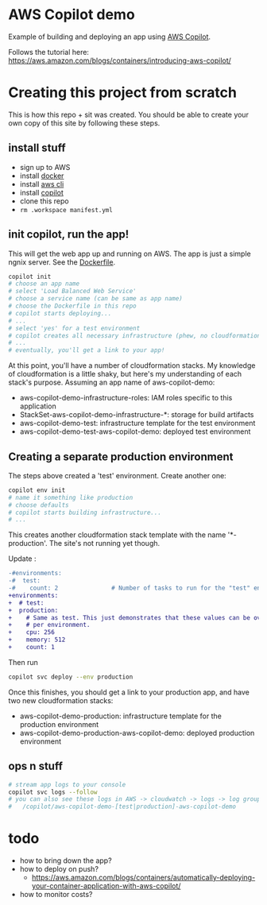 # AWS Copilot demo

Example of building and deploying an app using
[AWS Copilot](https://aws.amazon.com/containers/copilot/).

Follows the tutorial here: https://aws.amazon.com/blogs/containers/introducing-aws-copilot/

# Creating this project from scratch
This is how this repo + sit was created. You should be able to create your own
copy of this site by following these steps.

## install stuff
- sign up to AWS
- install [docker](https://www.docker.com/products/docker-desktop)
- install [aws cli](https://aws.amazon.com/cli/)
- install [copilot](https://aws.github.io/copilot-cli/docs/getting-started/install/)
- clone this repo
- `rm .workspace manifest.yml`

## init copilot, run the app!
This will get the web app up and running on AWS. The app is just a simple ngnix
server. See the [Dockerfile](./Dockerfile).

```sh
copilot init
# choose an app name
# select 'Load Balanced Web Service'
# choose a service name (can be same as app name)
# choose the Dockerfile in this repo
# copilot starts deploying...
# ...
# select 'yes' for a test environment
# copilot creates all necessary infrastructure (phew, no cloudformation!)
# ...
# eventually, you'll get a link to your app!
```

At this point, you'll have a number of cloudformation stacks. My knowledge of
cloudformation is a little shaky, but here's my understanding of each stack's
purpose. Assuming an app name of aws-copilot-demo:

- aws-copilot-demo-infrastructure-roles: IAM roles specific to this application
- StackSet-aws-copilot-demo-infrastructure-*: storage for build artifacts
- aws-copilot-demo-test: infrastructure template for the test environment
- aws-copilot-demo-test-aws-copilot-demo: deployed test environment

## Creating a separate production environment
The steps above created a 'test' environment. Create another one:

```sh
copilot env init
# name it something like production
# choose defaults
# copilot starts building infrastructure...
# ...
```

This creates another cloudformation stack template with the name '*-production'.
The site's not running yet though.

Update [](./copilot/aws-copilot-demo/manifest.yml):

```diff
-#environments:
-#  test:
-#    count: 2               # Number of tasks to run for the "test" environment.
+environments:
+  # test:
+  production:
+    # Same as test. This just demonstrates that these values can be overridden
+    # per environment.
+    cpu: 256
+    memory: 512
+    count: 1
```

Then run

```sh
copilot svc deploy --env production
```

Once this finishes, you should get a link to your production app, and have two
new cloudformation stacks:

- aws-copilot-demo-production: infrastructure template for the production environment
- aws-copilot-demo-production-aws-copilot-demo: deployed production environment

## ops n stuff
```sh
# stream app logs to your console
copilot svc logs --follow
# you can also see these logs in AWS -> cloudwatch -> logs -> log groups ->
#   /copilot/aws-copilot-demo-[test|production]-aws-copilot-demo
```

# todo
- how to bring down the app?
- how to deploy on push?
    - https://aws.amazon.com/blogs/containers/automatically-deploying-your-container-application-with-aws-copilot/
- how to monitor costs?
